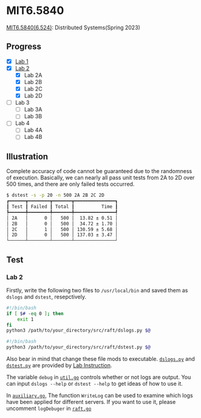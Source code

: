 # MIT6.5840

[MIT6.5840(6.524)](https://pdos.csail.mit.edu/6.824/schedule.html): Distributed Systems(Spring 2023)

## Progress

- [x] [Lab 1](./Project/Lab1.md)
- [x] [Lab 2](./Project/Lab2.md)
  - [x] Lab 2A
  - [x] Lab 2B
  - [x] Lab 2C
  - [x] Lab 2D
- [ ] Lab 3
  - [ ] Lab 3A
  - [ ] Lab 3B
- [ ] Lab 4
  - [ ] Lab 4A
  - [ ] Lab 4B

## Illustration

Complete accuracy of code cannot be guaranteed due to the randomness of execution. Basically, we can nearly all pass unit tests from 2A to 2D over 500 times, and there are only failed tests occurred.

```bash
$ dstest -s -p 20 -n 500 2A 2B 2C 2D
┏━━━━━━┳━━━━━━━━┳━━━━━━━┳━━━━━━━━━━━━━━━┓
┃ Test ┃ Failed ┃ Total ┃          Time ┃
┡━━━━━━╇━━━━━━━━╇━━━━━━━╇━━━━━━━━━━━━━━━┩
│ 2A   │      0 │   500 │  13.82 ± 0.51 │
│ 2B   │      0 │   500 │  34.72 ± 1.70 │
│ 2C   │      1 │   500 │ 130.59 ± 5.68 │
│ 2D   │      0 │   500 │ 137.03 ± 3.47 │
└──────┴────────┴───────┴───────────────┘
```

## Test

### Lab 2

Firstly, write the following two files to `/usr/local/bin` and saved them as `dslogs` and `dstest`, resepctively.

```bash
#!/bin/bash
if [ $# -eq 0 ]; then
    exit 1
fi
python3 /path/to/your_directory/src/raft/dslogs.py $@
```

```bash
#!/bin/bash
python3 /path/to/your_directory/src/raft/dstest.py $@
```

Also bear in mind that change these file mods to executable. [`dslogs.py`](https://gist.github.com/JJGO/e64c0e8aedb5d464b5f79d3b12197338) and [`dstest.py`](https://gist.github.com/JJGO/0d73540ef7cc2f066cb535156b7cbdab) are provided by [Lab Instruction](https://blog.josejg.com/debugging-pretty/).

The variable `debug` in [`util.go`](./src/raft/util.go) controls whether or not logs are output. You can input `dslogs --help` or `dstest --help` to get ideas of how to use it.

In [`auxiliary.go`](./src/raft/auxiliary.go), The function `WriteLog` can be used to examine which logs have been applied for different servers. If you want to use it, please uncomment `logDebuger` in [`raft.go`](./src/raft/raft.go)


